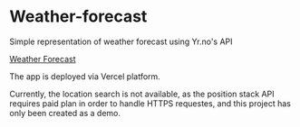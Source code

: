 # Weather-forecast
Simple representation of weather forecast using Yr.no's API

[Weather Forecast](https://weather-forecast-nine.vercel.app/)

The app is deployed via Vercel platform.

Currently, the location search is not available, as the position stack API requires paid plan in order to handle HTTPS requestes, and this project has only been created as a demo.
